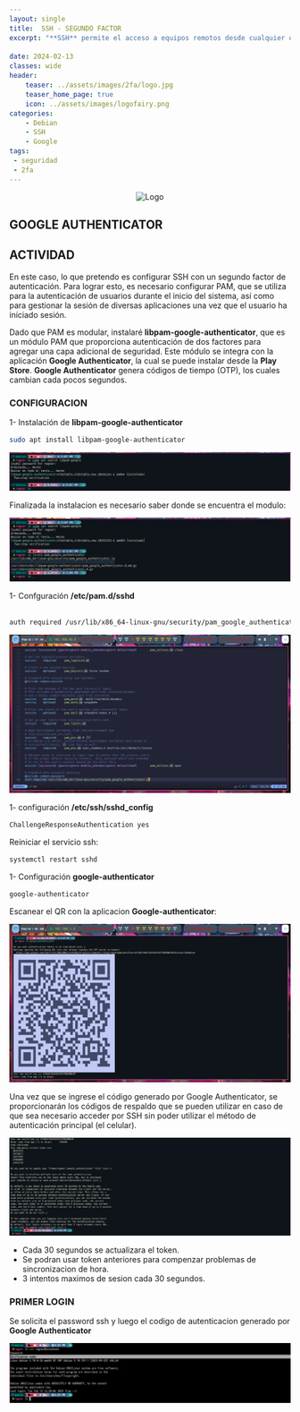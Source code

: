 ```yaml
---
layout: single
title:  SSH - SEGUNDO FACTOR 
excerpt: "**SSH** permite el acceso a equipos remotos desde cualquier ubicación. La autenticación se realiza mediante un usuario y contraseña o mediante clave pública y privada, adicionalmente SSH también se puede configurar para requerir un segundo factor de autenticación o 2FA que consituye una segunda clave."

date: 2024-02-13
classes: wide
header:
    teaser: ../assets/images/2fa/logo.jpg
    teaser_home_page: true
    icon: ../assets/images/logofairy.png
categories:
    - Debian
    - SSH 
    - Google
tags:  
 - seguridad
 - 2fa
---
```


<p style="text-align:center;">
  
  <img src="/assets/images/2fa/wallpaper.jpg" alt="Logo">

</p>

## GOOGLE AUTHENTICATOR 






## ACTIVIDAD

En este caso, lo que pretendo es configurar SSH con un segundo factor de autenticación. Para lograr esto, es necesario configurar PAM, que se utiliza para la autenticación de usuarios durante el inicio del sistema, así como para gestionar la sesión de diversas aplicaciones una vez que el usuario ha iniciado sesión.

Dado que PAM es modular, instalaré **libpam-google-authenticator**, que es un módulo PAM que proporciona autenticación de dos factores para agregar una capa adicional de seguridad. Este módulo se integra con la aplicación **Google Authenticator**, la cual se puede instalar desde la **Play Store**. **Google Authenticator** genera códigos de tiempo (OTP), los cuales cambian cada pocos segundos.


### CONFIGURACION

1- Instalación de __libpam-google-authenticator__ 

```bash
sudo apt install libpam-google-authenticator

```

![](../assets/images/2fa/search-google.png)

Finalizada la instalacion es necesario saber donde se encuentra el modulo:


![](../assets/images/2fa/locate.png)

1- Confguración __/etc/pam.d/sshd__

```bash

auth required /usr/lib/x86_64-linux-gnu/security/pam_google_authenticator.so

```


![](../assets/images/2fa/pam-ssh.png)

1- configuración __/etc/ssh/sshd_config__ 


```bash
ChallengeResponseAuthentication yes

```

Reiniciar el servicio ssh: 

```bash
systemctl restart sshd

```

1- Configuración **google-authenticator**

```bash
google-authenticator

```

Escanear el QR con la aplicacion **Google-authenticator**: 

![](../assets/images/2fa/google-authenticator.png)
 

Una vez que se ingrese el código generado por Google Authenticator, se proporcionarán los códigos de respaldo que se pueden utilizar en caso de que sea necesario acceder por SSH sin poder utilizar el método de autenticación principal (el celular).


![](../assets/images/2fa/google-authenticator2.png)

- Cada 30 segundos se actualizara el token.
- Se podran usar token anteriores para compenzar problemas de sincronizacion de hora.
- 3 intentos maximos de sesion cada 30 segundos.

### PRIMER LOGIN 

Se solicita el password ssh y luego el codigo de autenticacion generado por **Google Authenticator**

![](../assets/images/2fa/login.png)
